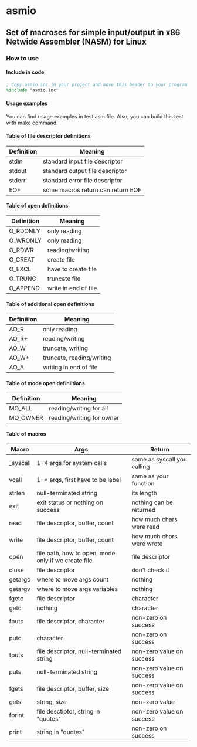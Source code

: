 asmio
=====

## Set of macroses for simple input/output in x86 Netwide Assembler (NASM) for Linux

### How to use

#### Include in code
``` nasm
; Copy asmio.inc in your project and move this header to your program
%include "asmio.inc"
```

#### Usage examples
You can find usage examples in test.asm file.
Also, you can build this test with make command.

#### Table of file descriptor definitions
| Definition | Meaning |
|---|---|
| stdin  | standard input file descriptor    |
| stdout | standard output file descriptor   |
| stderr | standard error file descriptor    |
| EOF    | some macros return can return EOF |

#### Table of open definitions
| Definition | Meaning |
|---|---|
| O_RDONLY | only reading         |
| O_WRONLY | only reading         |
| O_RDWR   | reading/writing      |
| O_CREAT  | create file          |
| O_EXCL   | have to create file  |
| O_TRUNC  | truncate file        |
| O_APPEND | write in end of file |

#### Table of additional open definitions
| Definition | Meaning |
|---|---|
| AO_R  | only reading              |
| AO_R+ | reading/writing           |
| AO_W  | truncate, writing         |
| AO_W+ | truncate, reading/writing |
| AO_A  | writing in end of file    |

#### Table of mode open definiitions
| Definition | Meaning |
|---|---|
| MO_ALL   | reading/writing for all   |
| MO_OWNER | reading/writing for owner |

#### Table of macros
| Macro | Args | Return |
|---|---|---|
| _syscall | 1-4 args for system calls | same as syscall you calling |
| vcall | 1-* args, first have to be label | same as your function |
| strlen | null-terminated string | its length |
| exit | exit status or nothing on success | nothing can be returned |
| read | file descriptor, buffer, count | how much chars were read |
| write | file descriptor, buffer, count | how much chars were wrote |
| open | file path, how to open, mode only if we create file | file descriptor |
| close | file descriptor | don't check it |
| getargc | where to move args count | nothing |
| getargv | where to move args variables | nothing |
| fgetc | file descriptor | character |
| getc | nothing | character |
| fputc | file descriptor, character | non-zero on success |
| putc | character | non-zero on success
| fputs | file descriptor, null-terminated string | non-zero value on success|
| puts | null-terminated string | non-zero value on success |
| fgets | file descriptor, buffer, size | non-zero value on success |
| gets | string, size | non-zero value |
| fprint | file desctiptor, string in "quotes" | non-zero value on success |
| print| string in "quotes" | non-zero on success |
